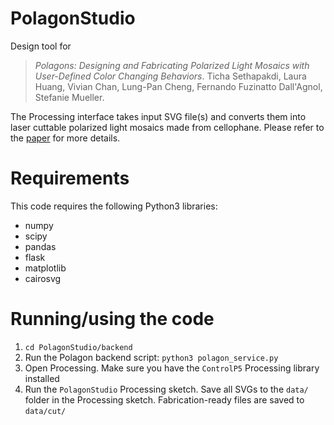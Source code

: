 
# PolagonStudio

Design tool for 

> *Polagons: Designing and Fabricating Polarized Light Mosaics with User-Defined Color Changing Behaviors*. Ticha Sethapakdi, Laura Huang, Vivian Chan, Lung-Pan Cheng, Fernando Fuzinatto Dall'Agnol, Stefanie Mueller. 

The Processing interface takes input SVG file(s) and converts them into laser cuttable polarized light mosaics made from cellophane. Please refer to the [paper](https://hcie.csail.mit.edu/research/polagons/polagons.html) for more details.

# Requirements
This code requires the following Python3 libraries:
- numpy
- scipy
- pandas
- flask
- matplotlib
- cairosvg

# Running/using the code
1. `cd PolagonStudio/backend`
2. Run the Polagon backend script: `python3 polagon_service.py`
3. Open Processing. Make sure you have the `ControlP5` Processing library installed
4. Run the `PolagonStudio` Processing sketch. Save all SVGs to the `data/` folder in the Processing sketch. Fabrication-ready files are saved to `data/cut/`
